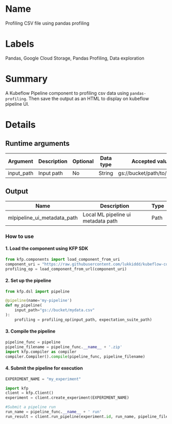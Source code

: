 # Name

Profiling CSV file using pandas profiling

# Labels

Pandas, Google Cloud Storage, Pandas Profiling, Data exploration

# Summary

A Kubeflow Pipeline component to profiling csv data using `pandas-profiling`.  Then save the output as an HTML to display on kubeflow pipeline UI.

# Details

## Runtime arguments

| Argument    | Description | Optional | Data type | Accepted values | Default |
|-------------|-------------|----------|-----------|-----------------|---------|
| input_path  | Input path  | No | String |  gs://bucket/path/to/data.csv| |


## Output

| Name | Description | Type |
|------|-------------|------|
| mlpipeline_ui_metadata_path | Local ML pipeline ui metadata path | Path



### How to use

#### 1. Load the component using KFP SDK

```python
from kfp.components import load_component_from_uri
component_uri = "https://raw.githubusercontent.com/lukkiddd/kubeflow-components/main/components/pandas_profiling/CSV/component.yml"
profiling_op = load_component_from_url(component_uri)
```

#### 2. Set up the pipeline

```python
from kfp.dsl import pipeline

@pipeline(name='my-pipeline')
def my_pipeline(
    input_path="gs://bucket/mydata.csv"
):
    profiling = profiling_op(input_path, expectation_suite_path)
```

#### 3. Compile the pipeline


```python
pipeline_func = pipeline
pipeline_filename = pipeline_func.__name__ + '.zip'
import kfp.compiler as compiler
compiler.Compiler().compile(pipeline_func, pipeline_filename)
```

#### 4. Submit the pipeline for execution

```python
EXPERIMENT_NAME = "my_experiment"

import kfp
client = kfp.Client()
experiment = client.create_experiment(EXPERIMENT_NAME)

#Submit a pipeline run
run_name = pipeline_func.__name__ + ' run'
run_result = client.run_pipeline(experiment.id, run_name, pipeline_filename, arguments)
```